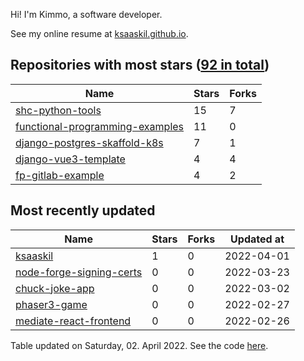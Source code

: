 Hi! I'm Kimmo, a software developer.

See my online resume at [ksaaskil.github.io](https://ksaaskil.github.io).

<!-- repositories starts -->

## Repositories with most stars ([92 in total](https://github.com/ksaaskil?tab=repositories))
| Name        | Stars           | Forks  |
| ------------- |-------------| -----|
|[shc-python-tools](https://github.com/ksaaskil/shc-python-tools)|15|7
|[functional-programming-examples](https://github.com/ksaaskil/functional-programming-examples)|11|0
|[django-postgres-skaffold-k8s](https://github.com/ksaaskil/django-postgres-skaffold-k8s)|7|1
|[django-vue3-template](https://github.com/ksaaskil/django-vue3-template)|4|4
|[fp-gitlab-example](https://github.com/ksaaskil/fp-gitlab-example)|4|2

<!-- repositories ends -->
<!-- recent_repositories starts -->

## Most recently updated
| Name        | Stars           | Forks  | Updated at
| ------------- |-------------| -----|-----|
|[ksaaskil](https://github.com/ksaaskil/ksaaskil)|1|0|2022-04-01
|[node-forge-signing-certs](https://github.com/ksaaskil/node-forge-signing-certs)|0|0|2022-03-23
|[chuck-joke-app](https://github.com/ksaaskil/chuck-joke-app)|0|0|2022-03-02
|[phaser3-game](https://github.com/ksaaskil/phaser3-game)|0|0|2022-02-27
|[mediate-react-frontend](https://github.com/ksaaskil/mediate-react-frontend)|0|0|2022-02-26

<!-- recent_repositories ends -->
<!-- updated_at starts -->
Table updated on Saturday, 02. April 2022. See the code [here](https://github.com/ksaaskil/ksaaskil).
<!-- updated_at ends -->
